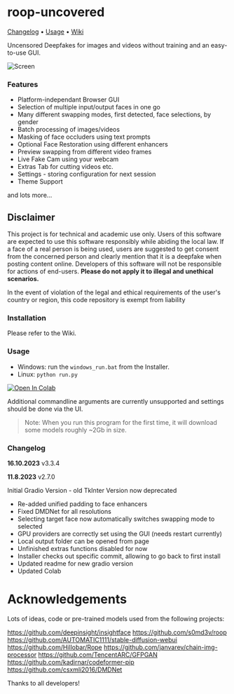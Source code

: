 # roop-uncovered

[Changelog](#changelog) • [Usage](#usage) • [Wiki](https://github.com/C0untFloyd/roop-unleashed/wiki)


Uncensored Deepfakes for images and videos without training and an easy-to-use GUI.


![Screen](https://github.com/C0untFloyd/roop-unleashed/assets/131583554/6ee6860d-efbe-4337-8c62-a67598863637)

### Features

- Platform-independant Browser GUI
- Selection of multiple input/output faces in one go
- Many different swapping modes, first detected, face selections, by gender
- Batch processing of images/videos
- Masking of face occluders using text prompts
- Optional Face Restoration using different enhancers
- Preview swapping from different video frames
- Live Fake Cam using your webcam
- Extras Tab for cutting videos etc.
- Settings - storing configuration for next session
- Theme Support

and lots more...


## Disclaimer

This project is for technical and academic use only.
Users of this software are expected to use this software responsibly while abiding the local law. If a face of a real person is being used, users are suggested to get consent from the concerned person and clearly mention that it is a deepfake when posting content online. Developers of this software will not be responsible for actions of end-users.
**Please do not apply it to illegal and unethical scenarios.**

In the event of violation of the legal and ethical requirements of the user's country or region, this code repository is exempt from liability

### Installation

Please refer to the Wiki.




### Usage

- Windows: run the `windows_run.bat` from the Installer.
- Linux: `python run.py`

<a target="_blank" href="https://colab.research.google.com/github/osushiski/roop-uncovered/blob/main/roop-uncovered.ipynb">
  <img src="https://colab.research.google.com/assets/colab-badge.svg" alt="Open In Colab"/>
</a>
  

Additional commandline arguments are currently unsupported and settings should be done via the UI.

> Note: When you run this program for the first time, it will download some models roughly ~2Gb in size.




### Changelog

**16.10.2023** v3.3.4

**11.8.2023** v2.7.0

Initial Gradio Version - old TkInter Version now deprecated

- Re-added unified padding to face enhancers
- Fixed DMDNet for all resolutions
- Selecting target face now automatically switches swapping mode to selected
- GPU providers are correctly set using the GUI (needs restart currently)
- Local output folder can be opened from page
- Unfinished extras functions disabled for now
- Installer checks out specific commit, allowing to go back to first install
- Updated readme for new gradio version
- Updated Colab


# Acknowledgements

Lots of ideas, code or pre-trained models used from the following projects:

https://github.com/deepinsight/insightface
https://github.com/s0md3v/roop
https://github.com/AUTOMATIC1111/stable-diffusion-webui
https://github.com/Hillobar/Rope
https://github.com/janvarev/chain-img-processor
https://github.com/TencentARC/GFPGAN   
https://github.com/kadirnar/codeformer-pip
https://github.com/csxmli2016/DMDNet


Thanks to all developers!

